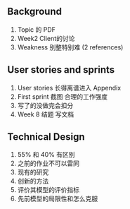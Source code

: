 ## Background
1. Topic 的 PDF
2. Week2 Client的讨论
3. Weakness 别整特别难 (2 references)
## User stories and sprints
1. User stories 长得离谱进入 Appendix
2. First sprint 截图 合理的工作强度
3. 写了的没做完会扣分
4. Week 8 结题 写文档
## Technical Design
1. 55% 和 40% 有区别
2. 之前的作业不可以雷同
3. 现有的研究
4. 创新的方法
5. 评价其模型的评价指标
6. 先前模型的局限性和怎么克服
